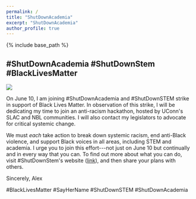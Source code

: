 ```yaml
---
permalink: /
title: "ShutDownAcademia"
excerpt: "ShutDownAcademia"
author_profile: true
---
```


{% include base_path %}

## #ShutDownAcademia #ShutDownStem #BlackLivesMatter

![](https://images.squarespace-cdn.com/content/v1/5ed6c369f19ebe008aeff12e/1591340053436-PAZNZ6XM3YBZLGV389JT/ke17ZwdGBToddI8pDm48kJK4Mm1kch8SFO9ZNkN1NT97gQa3H78H3Y0txjaiv_0fDoOvxcdMmMKkDsyUqMSsMWxHk725yiiHCCLfrh8O1z5QHyNOqBUUEtDDsRWrJLTmN9YSRtfoTLg6dUq-6F17A0FFZK5fArcnK1IqGweyunyWChwIwkIJ_P7MaZif-uMs/%23ShutDownSTEM3.png?format=500w)

On June 10, I am joining #ShutDownAcademia and #ShutDownSTEM strike in support
of Black Lives Matter. In observation of this strike, I will be dedicating my
time to join an anti-racism hackathon, hosted by UConn's SLAC and NBL
communities. I will also contact my legislators to advocate for critical systemic
change.

We must *each* take action to break down systemic racism, end anti-Black violence,
and support Black voices in all areas, including STEM and academia. I urge you
to join this effort---not just on June 10 but continually and in every way that
you can. To find out more about what you can do, visit #ShutDownStem's website
([link](https://www.shutdownstem.com/)), and then share your plans with others.

Sincerely,
Alex

#BlackLivesMatter
#SayHerName
#ShutDownSTEM
#ShutDownAcademia
